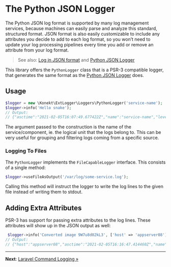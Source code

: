 # The Python JSON Logger

The Python JSON log format is supported by many log management services, because machines can easily
parse and analyze this standard, structured format. JSON format is also easily customizable to
include any attributes you decide to add to each log format, so you won’t need to update your log
processing pipelines every time you add or remove an attribute from your log format.

> See also: [Log in JSON format](https://www.datadoghq.com/blog/python-logging-best-practices/#log-in-json-format)
> and [Python JSON Logger](https://github.com/madzak/python-json-logger)

This library offers the `PythonLogger` class that is a PSR-3 compatible logger, that generates the
same format as the [Python JSON Logger](https://github.com/madzak/python-json-logger) does.

## Usage

```php
$logger = new \Konekt\ExtLogger\Loggers\PythonLogger('service-name');
$logger->info('Hello snake');
// Output:
// {"asctime":"2021-02-05T16:07:49.677422Z","name":"service-name","levelname":"INFO","message":"Hello snake"}
```

The argument passed to the construction is the name of the service/component, ie. the logical unit
that the logs belong to. This can be very useful for grouping and filtering logs coming from a
specific source.

### Logging To Files

The `PythonLogger` implements the `FileCapableLogger` interface. This consists of a single method:

```php
$logger->useFileAsOutput('/var/log/some-service.log');
```

Calling this method will instruct the logger to write the log lines to the given file instead of
writing them to stdout.

## Adding Extra Attributes

PSR-3 has support for passing extra attributes to the log lines. These attributes will show up in
the JSON output as well:

```php
 $logger->info('Converted image 9W7u8d02kL3', ['host' => 'appserver08']);
// Output:
// {"host":"appserver08","asctime":"2021-02-05T16:16:47.414460Z","name":"service-name","levelname":"INFO","message":"Converted image 9W7u8d02kL3"}
```

---

**Next**: [Laravel Command Logging &raquo;](laravel-command-logging.md)

